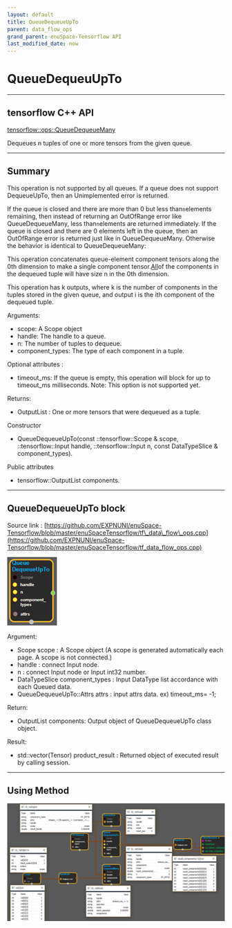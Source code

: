```yaml
--- 
layout: default 
title: QueueDequeueUpTo 
parent: data_flow_ops 
grand_parent: enuSpace-Tensorflow API 
last_modified_date: now 
--- 
```


# QueueDequeuUpTo

---

## tensorflow C++ API

[tensorflow::ops::QueueDequeueMany](https://www.tensorflow.org/api_docs/cc/class/tensorflow/ops/queue-dequeue-up-to)

Dequeues n tuples of one or more tensors from the given queue.

---

## Summary

This operation is not supported by all queues. If a queue does not support DequeueUpTo, then an Unimplemented error is returned.

If the queue is closed and there are more than 0 but less than`n`elements remaining, then instead of returning an OutOfRange error like QueueDequeueMany, less than`n`elements are returned immediately. If the queue is closed and there are 0 elements left in the queue, then an OutOfRange error is returned just like in QueueDequeueMany. Otherwise the behavior is identical to QueueDequeueMany:

This operation concatenates queue-element component tensors along the 0th dimension to make a single component tensor.[All](https://www.tensorflow.org/api_docs/cc/class/tensorflow/ops/all.html#classtensorflow_1_1ops_1_1_all)of the components in the dequeued tuple will have size n in the 0th dimension.

This operation has k outputs, where k is the number of components in the tuples stored in the given queue, and output i is the ith component of the dequeued tuple.

Arguments:

* scope: A Scope object
* handle: The handle to a queue.
* n: The number of tuples to dequeue.
* component\_types: The type of each component in a tuple.

Optional attributes :

* timeout\_ms: If the queue is empty, this operation will block for up to timeout\_ms milliseconds. Note: This option is not supported yet.

Returns:

* OutputList : One or more tensors that were dequeued as a tuple.

Constructor

* QueueDequeueUpTo\(const ::tensorflow::Scope & scope, ::tensorflow::Input handle, ::tensorflow::Input n, const DataTypeSlice & component\_types\).

Public attributes

* tensorflow::OutputList components.

---

## QueueDequeueUpTo block

Source link : [https://github.com/EXPNUNI/enuSpace-Tensorflow/blob/master/enuSpaceTensorflow/tf\_data\_flow\_ops.cpp](https://github.com/EXPNUNI/enuSpace-Tensorflow/blob/master/enuSpaceTensorflow/tf_data_flow_ops.cpp)

![](../assets/dataflow_QueueDequeueUpTo_Symbol.png)

Argument:

* Scope scope : A Scope object \(A scope is generated automatically each page. A scope is not connected.\)
* handle : connect  Input node.
* n : connect  Input node or Input int32 number.
* DataTypeSlice  component\_types : Input DataType list accordance with each Queued data.
* QueueDequeueUpTo::Attrs attrs : input attrs data. ex\) timeout\_ms= -1;

Return:

* OutputList components: Output object of QueueDequeueUpTo class object.

Result:

* std::vector\(Tensor\) product\_result : Returned object of executed result by calling session.

---

## Using Method

![](../assets/dataflow_QueueDequeueUpTo_Method.png)

